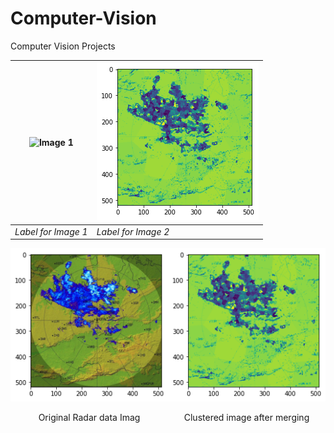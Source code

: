 # Computer-Vision
Computer Vision Projects


| ![Image 1](dataset.pn) | ![Image 2](after_merging.png) |
| --- | --- |
| *Label for Image 1* | *Label for Image 2* |

<div style="display: flex; justify-content: space-between;">
  <div>
    <img src="dataset.png" alt="Original Image" width="400"/>
    <p align="center">Original Radar data Imag</p>
  </div>

  <div>
    <img src="after_merging.png" alt="Output image after merging" width="400"/>
    <p align="center">Clustered image after merging</p>
  </div>
</div>
